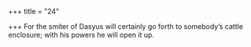 +++
title = "24"

+++
For the smiter of Dasyus will certainly go forth to somebody’s cattle  enclosure;
with his powers he will open it up.